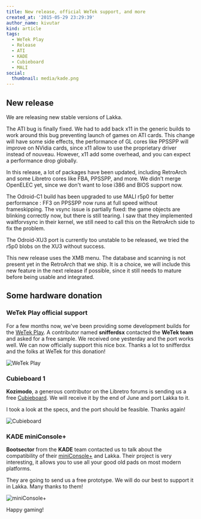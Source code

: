 ```yaml
---
title: New release, official WeTek support, and more
created_at: '2015-05-29 23:29:39'
author_name: kivutar
kind: article
tags:
  - WeTek Play
  - Release
  - ATI
  - KADE
  - Cubieboard
  - MALI
social:
  thumbnail: media/kade.png
---
```


## New release

We are releasing new stable versions of Lakka.

The ATI bug is finally fixed. We had to add back x11 in the generic builds to work around this bug preventing launch of games on ATI cards. This change will have some side effects, the performance of GL cores like PPSSPP will improve on NVidia cards, since x11 allow to use the proprietary driver instead of nouveau. However, x11 add some overhead, and you can expect a performance drop globally.

In this release, a lot of packages have been updated, including RetroArch and some Libretro cores like FBA, PPSSPP, and more. We didn't merge OpenELEC yet, since we don't want to lose i386 and BIOS support now.

The Odroid-C1 build has been upgraded to use MALI r5p0 for better performance : FF3 on PPSSPP now runs at full speed without frameskipping. The vsync issue is partially fixed: the game objects are blinking correctly now, but there is still tearing. I saw that they implemented waitforvsync in their kernel, we still need to call this on the RetroArch side to fix the problem.

The Odroid-XU3 port is currently too unstable to be released, we tried the r5p0 blobs on the XU3 without success.

This new release uses the XMB menu. The database and scanning is not present yet in the RetroArch that we ship. It is a choice, we will include this new feature in the next release if possible, since it still needs to mature before being usable and integrated.

## Some hardware donation

### WeTek Play official support

For a few months now, we've been providing some development builds for the [WeTek Play](https://wetek.com/product/wetek-play). A contributor named **snifferdsx** contacted the **WeTek team** and asked for a free sample. We received one yesterday and the port works well. We can now officially support this nice box. Thanks a lot to snifferdsx and the folks at WeTek for this donation!

![WeTek Play](media/wetekplay.jpg)

### Cubieboard 1

**Kozimodo**, a generous contributor on the Libretro forums is sending us a free [Cubieboard](http://cubieboard.org/model/cb1/). We will receive it by the end of June and port Lakka to it.

I took a look at the specs, and the port should be feasible. Thanks again!

![Cubieboard](media/cubieboard.jpg)

### KADE miniConsole+

**Bootsector** from the **KADE** team contacted us to talk about the compatibility of their [miniConsole+](https://www.kickstarter.com/projects/kadevice/kade-miniconsole-a-smart-open-source-retro-gaming) and Lakka. Their project is very interesting, it allows you to use all your good old pads on most modern platforms.

They are going to send us a free prototype. We will do our best to support it in Lakka. Many thanks to them!

![miniConsole+](media/kade.png)

Happy gaming!

